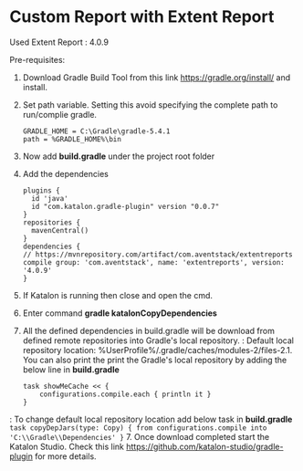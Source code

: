 # Custom Report with Extent Report

Used Extent Report : 4.0.9

Pre-requisites:

1. Download Gradle Build Tool from this link https://gradle.org/install/ and install.
2. Set path variable.  Setting this avoid specifying the complete path to run/complie gradle.
	```
	GRADLE_HOME = C:\Gradle\gradle-5.4.1
	path = %GRADLE_HOME%\bin
	```
 
2. Now add <b>build.gradle</b> under the project root folder
3. Add the dependencies 
	```
	plugins {
	  id 'java'
	  id "com.katalon.gradle-plugin" version "0.0.7"
	}
	repositories {
	  mavenCentral()
	}
	dependencies {
	// https://mvnrepository.com/artifact/com.aventstack/extentreports
	compile group: 'com.aventstack', name: 'extentreports', version: '4.0.9'
	}
	```
	
4. If Katalon is running then close and open the cmd.
5. Enter command <b>gradle katalonCopyDependencies</b> 
6. All the defined dependencies in build.gradle will be download from defined remote repositories into Gradle's local repository.
: Default local repository location:  </b>%UserProfile%/.gradle/caches/modules-2/files-2.1</b>. You can also print the print the Gradle's local repository by adding the below line in <b>build.gradle</b>
	```
	task showMeCache << {
  		configurations.compile.each { println it }
	}
	```
: To change default local repository location add below task in <b>build.gradle</b>
	```
	task copyDepJars(type: Copy) {
  	from configurations.compile
 	 into 'C:\\Gradle\\Dependencies'
	}
	```
7. Once download completed start the Katalon Studio. Check this link https://github.com/katalon-studio/gradle-plugin for more details.